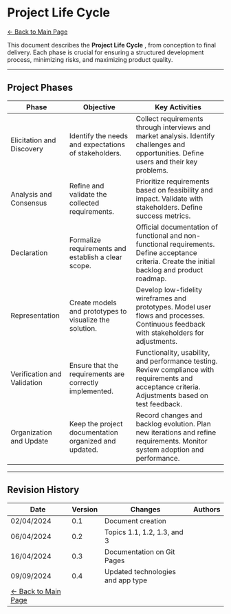 
# Project Life Cycle

[← Back to Main Page](../../index.md)

This document describes the  **Project Life Cycle** , from conception to final delivery. Each phase is crucial for ensuring a structured development process, minimizing risks, and maximizing product quality.

---

## Project Phases

| Phase                       | Objective                                               | Key Activities                                                                                                                                      |
| --------------------------- | ------------------------------------------------------- | --------------------------------------------------------------------------------------------------------------------------------------------------- |
| Elicitation and Discovery   | Identify the needs and expectations of stakeholders.    | Collect requirements through interviews and market analysis. Identify challenges and opportunities. Define users and their key problems.            |
| Analysis and Consensus      | Refine and validate the collected requirements.         | Prioritize requirements based on feasibility and impact. Validate with stakeholders. Define success metrics.                                        |
| Declaration                 | Formalize requirements and establish a clear scope.     | Official documentation of functional and non-functional requirements. Define acceptance criteria. Create the initial backlog and product roadmap.   |
| Representation              | Create models and prototypes to visualize the solution. | Develop low-fidelity wireframes and prototypes. Model user flows and processes. Continuous feedback with stakeholders for adjustments.              |
| Verification and Validation | Ensure that the requirements are correctly implemented. | Functionality, usability, and performance testing. Review compliance with requirements and acceptance criteria. Adjustments based on test feedback. |
| Organization and Update     | Keep the project documentation organized and updated.   | Record changes and backlog evolution. Plan new iterations and refine requirements. Monitor system adoption and performance.                         |

---

## Revision History

| Date                                | Version | Changes                           | Authors |
| ----------------------------------- | ------- | --------------------------------- | ------- |
| 02/04/2024                          | 0.1     | Document creation                 |         |
| 06/04/2024                          | 0.2     | Topics 1.1, 1.2, 1.3, and 3       |         |
| 16/04/2024                          | 0.3     | Documentation on Git Pages        |         |
| 09/09/2024                          | 0.4     | Updated technologies and app type |         |
| [← Back to Main Page](../../index.md) |         |                                   |         |
